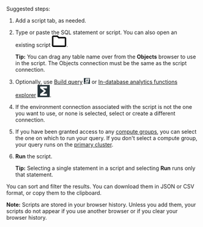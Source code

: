 Suggested steps:

1.  Add a script tab, as needed.


1.  Type or paste the SQL statement or script. You can also open an existing script ![icn-folder_black_15px.svg](Images/niz1696362597829.svg).

    **Tip:** You can drag any table name over from the **Objects** browser to use in the script. The Objects connection must be the same as the script connection.


1.  Optionally, use [Build query](vkk1692059193535.md) ![""](Images/nsa1692141328702.png) or [In-database analytics functions explorer](iql1691540875799.md) ![""](Images/vxh1684731330989.svg).


1.  If the environment connection associated with the script is not the one you want to use, or none is selected, select or create a different connection.


1.  If you have been granted access to any [compute groups](mqu1640280532737.md), you can select the one on which to run your query. If you don't select a compute group, your query runs on the [primary cluster](nmr1658424425362.md).


1.  **Run** the script.

    **Tip:** Selecting a single statement in a script and selecting **Run** runs only that statement.


You can sort and filter the results. You can download them in JSON or CSV format, or copy them to the clipboard.

**Note:** Scripts are stored in your browser history. Unless you add them, your scripts do not appear if you use another browser or if you clear your browser history.

